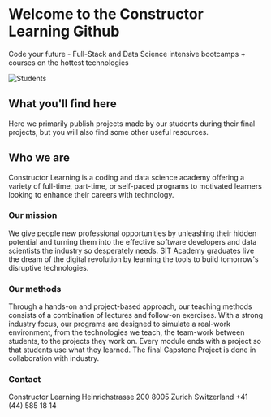 # Welcome to the Constructor Learning Github
Code your future - Full-Stack and Data Science intensive bootcamps + courses on the hottest technologies

![Students](https://sit.academy/_next/image?url=%2Fstatic%2Fassets%2Fpages%2Fabout%2Fabout_header.jpg&w=1366&q=75)

## What you'll find here

Here we primarily publish projects made by our students during their final projects, but you will also find some other useful resources.



## Who we are

Constructor Learning is a coding and data science academy offering a variety of full-time, part-time, or self-paced programs to motivated learners looking to enhance their careers with technology.

### Our mission

We give people new professional opportunities by unleashing their hidden potential and turning them into the effective software developers and data scientists the industry so desperately needs. SIT Academy graduates live the dream of the digital revolution by learning the tools to build tomorrow's disruptive technologies.

### Our methods

Through a hands-on and project-based approach, our teaching methods consists of a combination of lectures and follow-on exercises. With a strong industry focus, our programs are designed to simulate a real-work environment, from the technologies we teach, the team-work between students, to the projects they work on. Every module ends with a project so that students use what they learned. The final Capstone Project is done in collaboration with industry.

### Contact
Constructor Learning
Heinrichstrasse 200
8005 Zurich
Switzerland
+41 (44) 585 18 14
